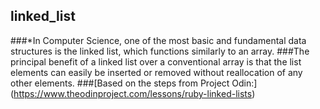 ## linked_list

###*In Computer Science, one of the most basic and fundamental data structures is the linked list, which functions similarly to an array. 
###The principal benefit of a linked list over a conventional array is that the list elements can easily be inserted or removed without reallocation of any other elements.
###[Based on the steps from Project Odin:] (https://www.theodinproject.com/lessons/ruby-linked-lists)
